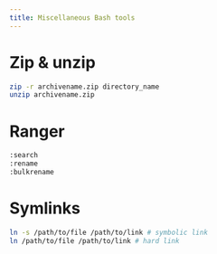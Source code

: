 ```yaml
---
title: Miscellaneous Bash tools
---
```


# Zip & unzip

```bash
zip -r archivename.zip directory_name 
unzip archivename.zip
```

# Ranger

```bash
:search
:rename
:bulkrename 
```

# Symlinks

```bash
ln -s /path/to/file /path/to/link # symbolic link 
ln /path/to/file /path/to/link # hard link
```
